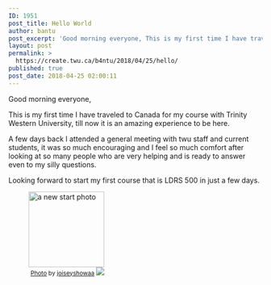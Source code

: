 ```yaml
---
ID: 1951
post_title: Hello World
author: bantu
post_excerpt: 'Good morning everyone, This is my first time I have traveled to Canada for my course with Trinity Western University, &hellip; <a href="https://create.twu.ca/b4ntu/2018/04/25/hello/"><span>Continue reading &gt;<span>Hello World</span></span></a>'
layout: post
permalink: >
  https://create.twu.ca/b4ntu/2018/04/25/hello/
published: true
post_date: 2018-04-25 02:00:11
---
```

Good morning everyone,

This is my first time I have traveled to Canada for my course with Trinity Western University, till now it is an amazing experience to be here.

A few days back I attended a general meeting with twu staff and current students, it was so much encouraging and I feel so much comfort after looking at so many people who are very helping and is ready to answer even to my silly questions.

Looking forward to start my first course that is LDRS 500 in just a few days.
<figure style="width: 150px" class="wp-caption alignnone"><img class="CToWUd" title="country road by joiseyshowaa" src="https://ci3.googleusercontent.com/proxy/nSiI89_gL1veZxtP1KXBUutiSFPYTskO5dMrPCC3GyN-jLlBDLCgq90FtqBkbzbml_51GoA9eDaxXrW1UFPe-QYrSXGQS4XmQDJ5meSCJN6xMA2GzO1e5FsHya5qhYACuHaNmjGRCksIvotz=s0-d-e1-ft#http://create.twu.ca/orientation/files/2018/04/2077722276_fc57744240_q_a-new-start.jpg" alt="a new start photo" width="150" />

<figcaption class="wp-caption-text"> <small><a title="Image inserted by the ImageInject WordPress plugin" href="http://wpinject.com/"  rel="nofollow noopener">Photo</a> by <a href="http://www.flickr.com/photos/30201239@N00/2077722276"  rel="noopener">joiseyshowaa</a> <a title="Attribution-ShareAlike License" href="http://creativecommons.org/licenses/by-sa/2.0/"  rel="nofollow noopener"><img class="CToWUd" src="https://ci4.googleusercontent.com/proxy/80u8y-CWcmFgJBaOAGZvDAAljj9YSNgdoZGrq4wg80FmgS0MoF3_jL7jcR0st423iz05uIWdEUSlg3iUh8Acl7a1nKq2h7taRJ3kcKjn5hdqXFcxH01EBEkV_kkOUvC3xnM=s0-d-e1-ft#https://create.twu.ca/orientation/wp-content/plugins/wp-inject/images/cc.png" /></a></small></figcaption>

</figure>